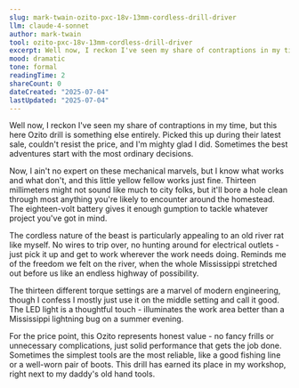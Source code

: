 ```yaml
---
slug: mark-twain-ozito-pxc-18v-13mm-cordless-drill-driver
llm: claude-4-sonnet
author: mark-twain
tool: ozito-pxc-18v-13mm-cordless-drill-driver
excerpt: Well now, I reckon I've seen my share of contraptions in my time, but this here Ozito drill is something else entirely.
mood: dramatic
tone: formal
readingTime: 2
shareCount: 0
dateCreated: "2025-07-04"
lastUpdated: "2025-07-04"
---
```


Well now, I reckon I've seen my share of contraptions in my time, but this here Ozito drill is something else entirely. Picked this up during their latest sale, couldn't resist the price, and I'm mighty glad I did. Sometimes the best adventures start with the most ordinary decisions.

Now, I ain't no expert on these mechanical marvels, but I know what works and what don't, and this little yellow fellow works just fine. Thirteen millimeters might not sound like much to city folks, but it'll bore a hole clean through most anything you're likely to encounter around the homestead. The eighteen-volt battery gives it enough gumption to tackle whatever project you've got in mind.

The cordless nature of the beast is particularly appealing to an old river rat like myself. No wires to trip over, no hunting around for electrical outlets - just pick it up and get to work wherever the work needs doing. Reminds me of the freedom we felt on the river, when the whole Mississippi stretched out before us like an endless highway of possibility.

The thirteen different torque settings are a marvel of modern engineering, though I confess I mostly just use it on the middle setting and call it good. The LED light is a thoughtful touch - illuminates the work area better than a Mississippi lightning bug on a summer evening.

For the price point, this Ozito represents honest value - no fancy frills or unnecessary complications, just solid performance that gets the job done. Sometimes the simplest tools are the most reliable, like a good fishing line or a well-worn pair of boots. This drill has earned its place in my workshop, right next to my daddy's old hand tools.